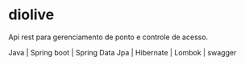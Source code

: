 # diolive

Api rest para gerenciamento de ponto e controle de acesso.

Java | Spring boot | Spring Data Jpa | Hibernate | Lombok | swagger